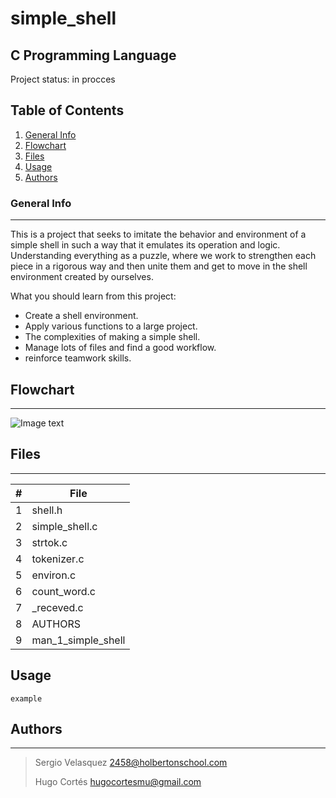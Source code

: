 # simple_shell

## C Programming Language
Project status: in procces


## Table of Contents
1. [General Info](#general-info)
2. [Flowchart](#Flowchart)
3. [Files](#files)
5. [Usage](#Usage)
4. [Authors](#Authors)

### General Info
***
This is a project that seeks to imitate the behavior and environment of a simple shell in such a way that it emulates its operation and logic. Understanding everything as a puzzle, where we work to strengthen each piece in a rigorous way and then unite them and get to move in the shell environment created by ourselves.

What you should learn from this project:

- Create a shell environment.
- Apply various functions to a large project.
- The complexities of making a simple shell.
- Manage lots of files and find a good workflow.
- reinforce teamwork skills.

## Flowchart
***
![Image text]()
## Files
***
| # | File |
| ------------- | ------------- |
|      1    | shell.h |
|      2    |  simple_shell.c |
|      3    |   strtok.c |
|      4    | tokenizer.c  |
|      5    |  environ.c |
|      6    | count_word.c  |
|      7    |  _receved.c |
|      8    | AUTHORS  |
|      9    |  man_1_simple_shell |
## Usage
```
example
```


## Authors
***

> Sergio Velasquez 2458@holbertonschool.com
>
> Hugo Cortés hugocortesmu@gmail.com
>